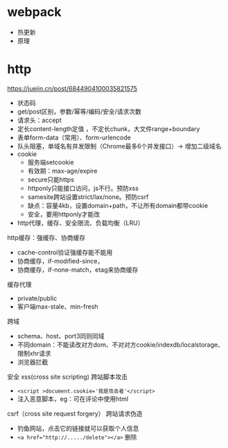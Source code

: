 # webpack

- 热更新
- 原理

# http

https://juejin.cn/post/6844904100035821575

- 状态码
- get/post区别，参数/幂等/编码/安全/请求次数
- 请求头：accept
- 定长content-length定值 ，不定长chunk，大文件range+boundary
- 表单form-data（常用）、form-urlencode
- 队头阻塞，单域名有并发限制（Chrome最多6个并发接口）-> 增加二级域名
- cookie
    - 服务端setcookie
    - 有效期：max-age/expire
    - secure只能https
    - httponly只能接口访问，js不行。预防xss
    - samesite跨站设置strict/lax/none。预防csrf
    - 缺点：容量4kb，设置domain+path，不让所有domain都带cookie
    - 安全，要用httponly才能改
- http代理，缓存、安全限流、负载均衡（LRU）

http缓存：强缓存、协商缓存

- cache-control验证强缓存能不能用
- 协商缓存，if-modified-since，
- 协商缓存，if-none-match，etag来协商缓存

缓存代理

- private/public
- 客户端max-stale、min-fresh

跨域

- schema、host、port3同则同域
- 不同domain：不能读改对方dom、不对对方cookie/indexdb/localstorage、限制xhr请求
- 浏览器拦截

安全
xss(cross site scripting) 跨站脚本攻击

- ```<script >document.cookie='我是攻击者'</script>```
- 注入恶意脚本，eg：可在评论中使用html

csrf（cross site request forgery） 跨站请求伪造

- 钓鱼网站，点击它的链接就可以获取个人信息
- ```<a href="http://...../delete"></a>``` 删除
